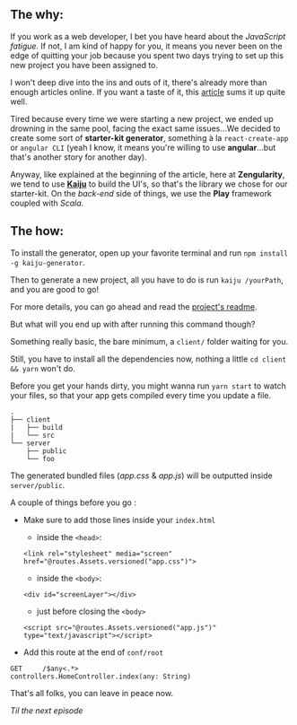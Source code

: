 ## The why:

If you work as a web developer, I bet you have heard about the *JavaScript fatigue*.
If not, I am kind of happy for you, it means you never been on the edge of quitting your job because you spent two days trying to set up this new project you have been assigned to.

I won't deep dive into the ins and outs of it, there's already more than enough articles online. If you want a taste of it, this [article](https://hackernoon.com/how-it-feels-to-learn-javascript-in-2016-d3a717dd577f) sums it up quite well.

Tired because every time we were starting a new project, we ended up drowning in the same pool, facing the exact same issues...We decided to create some sort of **starter-kit generator**, something à la `react-create-app` or `angular CLI` (yeah I know, it means you're willing to use **angular**...but that's another story for another day).

Anyway, like explained at the beginning of the article, here at **Zengularity**, we tend to use [**Kaiju**](https://github.com/AlexGalays/kaiju) to build the UI's, so that's the library we chose for our starter-kit.
On the *back-end* side of things, we use the **Play** framework coupled with *Scala*.

## The how:

To install the generator, open up your favorite terminal and run `npm install -g kaiju-generator`.

Then to generate a new project, all you have to do is run `kaiju /yourPath`, and you are good to go!

For more details, you can go ahead and read the [project's readme](https://github.com/thibaudbe/kaiju-generator).

But what will you end up with after running this command though?

Something really basic, the bare minimum, a `client/` folder waiting for you.

Still, you have to install all the dependencies now, nothing a little `cd client && yarn` won't do.

Before you get your hands dirty, you might wanna run `yarn start` to watch your files, so that your app gets compiled every time you update a file.

```
.
├── client
|   ├── build
|   └── src
└── server
    ├── public
    └── foo
```

The generated bundled files (*app.css* & *app.js*) will be outputted inside `server/public`.

A couple of things before you go :

- Make sure to add those lines inside your `index.html`
  - inside the `<head>`:
  ```
  <link rel="stylesheet" media="screen" href="@routes.Assets.versioned("app.css")">
  ```
  - inside the `<body>`:
  ```
  <div id="screenLayer"></div>
  ```
  - just before closing the `<body>`
  ```
  <script src="@routes.Assets.versioned("app.js")" type="text/javascript"></script>
  ```


- Add this route at the end of `conf/root`

```
GET     /$any<.*>                       controllers.HomeController.index(any: String)
```

That's all folks, you can leave in peace now.

_Til the next episode_

